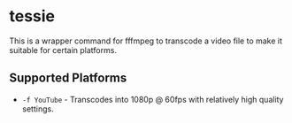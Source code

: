 # tessie

This is a wrapper command for fffmpeg to transcode a video file to make it suitable for certain platforms.

## Supported Platforms

* `-f YouTube` - Transcodes into 1080p @ 60fps with relatively high quality settings.